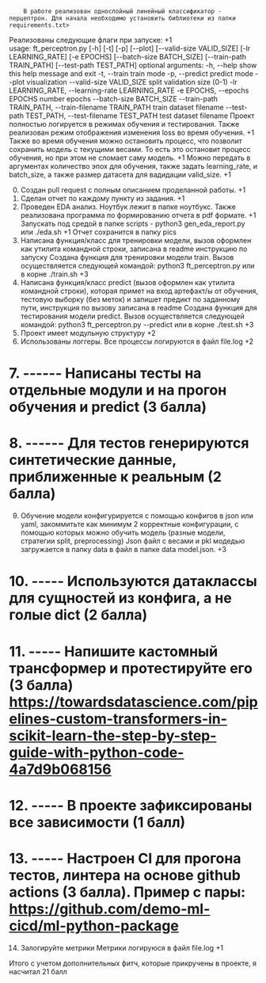 ``` 
	В работе реализован однослойный линейный классификатор - перцептрон. Для начала необходимо установить библиотеки из папки requirements.txt>
``` 
Реализованы следующие флаги при запуске: +1 <br />
 usage: ft_perceptron.py [-h] [-t] [-p] [--plot] [--valid-size VALID_SIZE] [-lr LEARNING_RATE] [-e EPOCHS]
                         [--batch-size BATCH_SIZE] [--train-path TRAIN_PATH] [--test-path TEST_PATH]
 optional arguments:
  -h, --help            show this help message and exit
  -t, --train           train mode
  -p, --predict         predict mode
  --plot                visualization
  --valid-size VALID_SIZE
                        split validation size (0-1)
  -lr LEARNING_RATE, --learning-rate LEARNING_RATE
  -e EPOCHS, --epochs EPOCHS
                        number epochs
  --batch-size BATCH_SIZE
  --train-path TRAIN_PATH, --train-filename TRAIN_PATH
                        train dataset filename
  --test-path TEST_PATH, --test-filename TEST_PATH
                        test dataset filename
Проект полностью логируется в режимах обучения и тестирования. 
Также реализован режим отображения изменения loss во время обучения. +1
Также во время обучения можно остановить процесс, что позволит сохранить модель с текущими весами. То есть это остановит процесс обучения, но при этом не сломает саму модель. +1
Можно передать в аргументах количество эпох для обучения, также задать learning_rate, и  batch_size, а также размер датасета для вадидации valid_size. +1

0. Создан pull request c полным описанием проделанной работы. +1
1. Сделан отчет по каждому пункту из задания. +1
2. Проведен EDA анализ. Ноутбук лежит в папке ноутбукс. Также реализована программа по формированию отчета в pdf формате. +1
Запускать под средой в папке scripts - python3 gen_eda_report.py или ./eda.sh +1
Отчет сохранится в папку pics
3. Написана функция/класс для тренировки модели, вызов оформлен как утилита командной строки, записана в readme инструкцию по запуску
Создана функция для тренировки модели train. Вызов осуществляется следующей командой:
python3 ft_perceptron.py или в корне ./train.sh +3
4. Написана функция/класс predict (вызов оформлен как утилита командной строки), которая примет на вход артефакт/ы от обучения, тестовую выборку (без меток) и запишет предикт по заданному пути, инструкция по вызову записана в readme
Создана функция для тестирования модели predict. Вызов осуществляется следующей командой:
python3 ft_perceptron.py --predict или в корне ./test.sh +3
5. Проект имеет модульную структуру +2
6. Использованы логгеры. Все процессы логируются в файл file.log +2
# 7. ------ Написаны тесты на отдельные модули и на прогон обучения и predict (3 балла)
# 8. ------ Для тестов генерируются синтетические данные, приближенные к реальным (2 балла)
9. Обучение модели конфигурируется с помощью конфигов в json или yaml, закоммитьте как минимум 2 корректные конфигурации, с помощью которых можно обучить модель (разные модели, стратегии split, preprocessing)
Json файл с весами и pkl модедью загружается в папку data в файл в папке data model.json. +3 
# 10. ----- Используются датаклассы для сущностей из конфига, а не голые dict (2 балла)
# 11. ----- Напишите кастомный трансформер и протестируйте его (3 балла) https://towardsdatascience.com/pipelines-custom-transformers-in-scikit-learn-the-step-by-step-guide-with-python-code-4a7d9b068156
# 12. ----- В проекте зафиксированы все зависимости (1 балл)
# 13. ----- Настроен CI для прогона тестов, линтера на основе github actions (3 балла). Пример с пары: https://github.com/demo-ml-cicd/ml-python-package
14. Залогируйте метрики
Метрики логируюся в файл file.log +1


Итого с учетом дополнительных фитч, которые прикручены в проекте, я насчитал 21 балл
